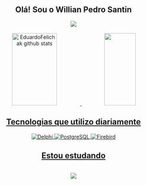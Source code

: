 <h2 align="center"> Olá! Sou o Willian Pedro Santin </h2>
<div align="center">
  <a href="https://www.linkedin.com/in/willian-pedro-santin-348734214" target="_blank"><img src="https://img.shields.io/badge/-LinkedIn-%230077B5?style=for-the-badge&logo=linkedin&logoColor=white" target="_blank"></a> 
</div>

<div align="center"><br>
  <a href="https://github.com/Santinwill">
  <img width="49%" height="195px" src="https://github-readme-stats.vercel.app/api?username=Santinwill&show_icons=true&count_private=true&hide_border=true&title_color=00ccff&icon_color=1c4966&text_color=c9d1d9&bg_color=0d1117" alt="EduardoFelichak github stats" /> 
  <img width="41%" height="195px" src="https://github-readme-stats.vercel.app/api/top-langs/?username=Santinwill&layout=compact&hide_border=true&title_color=00ccff&text_color=225566&bg_color=0d1117" />	  
</div>

<h2 align="center"> Tecnologias que utilizo diariamente</h2>
<div align="center">
  <img align="center" src="https://img.shields.io/badge/Delphi_RAD_Studio-B22222?style=for-the-badge&logo=delphi&logoColor=white" alt="Delphi"/>
  <img align="center" src="https://img.shields.io/badge/PostgreSQL-316192?style=for-the-badge&logo=postgresql&logoColor=white" alt="PostgreSQL"/>
  <img align="center" src="https://img.shields.io/badge/Firebird-A22121?style=for-the-badge&logo=firebird&logoColor=white" alt="Firebird"/>		
</div>


<h2 align="center"> Estou estudando</h2>
<br>
<div align="center" >
  <img src="https://skillicons.dev/icons?i=cs,javascript,nodejs,python,docker,postgres,flutter,firebase,php"/>
</div>

	
